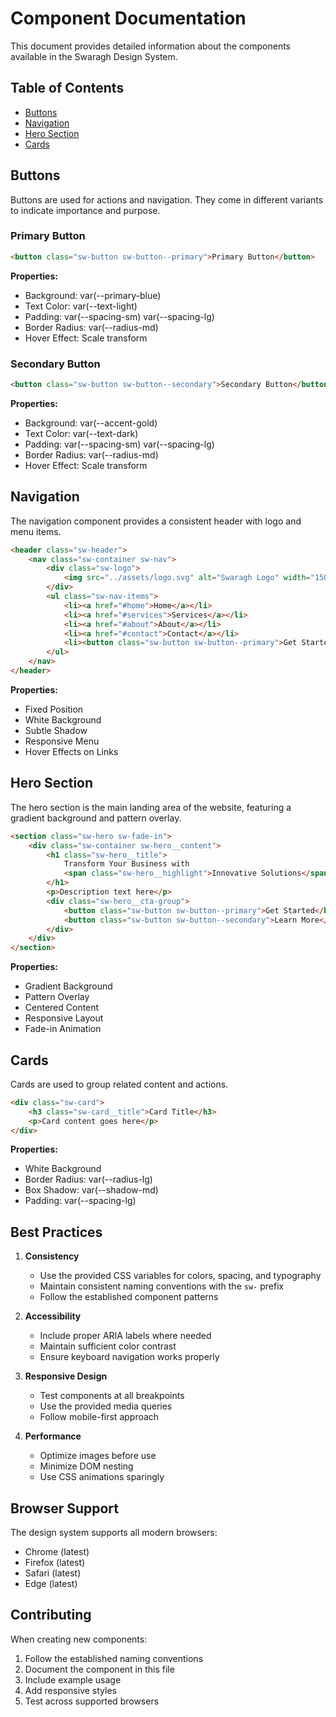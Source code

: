 # Component Documentation

This document provides detailed information about the components available in the Swaragh Design System.

## Table of Contents
- [Buttons](#buttons)
- [Navigation](#navigation)
- [Hero Section](#hero-section)
- [Cards](#cards)

## Buttons

Buttons are used for actions and navigation. They come in different variants to indicate importance and purpose.

### Primary Button

```html
<button class="sw-button sw-button--primary">Primary Button</button>
```

**Properties:**
- Background: var(--primary-blue)
- Text Color: var(--text-light)
- Padding: var(--spacing-sm) var(--spacing-lg)
- Border Radius: var(--radius-md)
- Hover Effect: Scale transform

### Secondary Button

```html
<button class="sw-button sw-button--secondary">Secondary Button</button>
```

**Properties:**
- Background: var(--accent-gold)
- Text Color: var(--text-dark)
- Padding: var(--spacing-sm) var(--spacing-lg)
- Border Radius: var(--radius-md)
- Hover Effect: Scale transform

## Navigation

The navigation component provides a consistent header with logo and menu items.

```html
<header class="sw-header">
    <nav class="sw-container sw-nav">
        <div class="sw-logo">
            <img src="../assets/logo.svg" alt="Swaragh Logo" width="150">
        </div>
        <ul class="sw-nav-items">
            <li><a href="#home">Home</a></li>
            <li><a href="#services">Services</a></li>
            <li><a href="#about">About</a></li>
            <li><a href="#contact">Contact</a></li>
            <li><button class="sw-button sw-button--primary">Get Started</button></li>
        </ul>
    </nav>
</header>
```

**Properties:**
- Fixed Position
- White Background
- Subtle Shadow
- Responsive Menu
- Hover Effects on Links

## Hero Section

The hero section is the main landing area of the website, featuring a gradient background and pattern overlay.

```html
<section class="sw-hero sw-fade-in">
    <div class="sw-container sw-hero__content">
        <h1 class="sw-hero__title">
            Transform Your Business with
            <span class="sw-hero__highlight">Innovative Solutions</span>
        </h1>
        <p>Description text here</p>
        <div class="sw-hero__cta-group">
            <button class="sw-button sw-button--primary">Get Started</button>
            <button class="sw-button sw-button--secondary">Learn More</button>
        </div>
    </div>
</section>
```

**Properties:**
- Gradient Background
- Pattern Overlay
- Centered Content
- Responsive Layout
- Fade-in Animation

## Cards

Cards are used to group related content and actions.

```html
<div class="sw-card">
    <h3 class="sw-card__title">Card Title</h3>
    <p>Card content goes here</p>
</div>
```

**Properties:**
- White Background
- Border Radius: var(--radius-lg)
- Box Shadow: var(--shadow-md)
- Padding: var(--spacing-lg)

## Best Practices

1. **Consistency**
   - Use the provided CSS variables for colors, spacing, and typography
   - Maintain consistent naming conventions with the `sw-` prefix
   - Follow the established component patterns

2. **Accessibility**
   - Include proper ARIA labels where needed
   - Maintain sufficient color contrast
   - Ensure keyboard navigation works properly

3. **Responsive Design**
   - Test components at all breakpoints
   - Use the provided media queries
   - Follow mobile-first approach

4. **Performance**
   - Optimize images before use
   - Minimize DOM nesting
   - Use CSS animations sparingly

## Browser Support

The design system supports all modern browsers:
- Chrome (latest)
- Firefox (latest)
- Safari (latest)
- Edge (latest)

## Contributing

When creating new components:
1. Follow the established naming conventions
2. Document the component in this file
3. Include example usage
4. Add responsive styles
5. Test across supported browsers